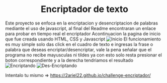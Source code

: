 <h1 align="center"> Encriptador de texto </h1>

Este proyecto se enfoca en la encriptacion y desencriptacion de palabras mediante el uso de javascript, al final del Readme encontraran un enlace para probar en tiempo real el encriptador
Acontinuacion la pagina de inicio que fue creada usando HTML, CSS y Javascript
![Inicio](https://github.com/user-attachments/assets/04fc9f64-2283-4de7-a1e6-7bef87810824)
El funcionamiento es muy simple solo das click en el cuadro de texto e ingresas la frase o palabra que deseas encriptar/desencriptar, vale la pena señalar que el programa no recibe
mayusculas ni tildes ya con esto solo resta presionar el boton correspondiente y a la derecha tendriamos el resultado
![Encriptando](https://github.com/user-attachments/assets/1b83d0d3-f760-4f69-93ee-6d86d512ffff)
![Des-Encriptando](https://github.com/user-attachments/assets/acfee419-980b-4d6c-a63e-92facbb5d26c)

Intentalo tu mismo => https://2ariel22.github.io/challenge-encriptador/

